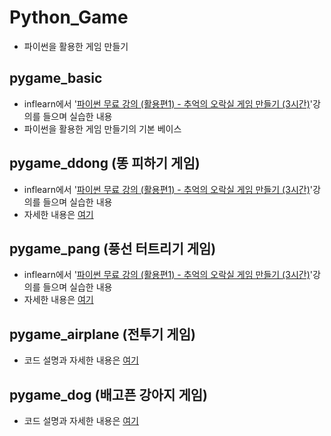 # Python_Game
- 파이썬을 활용한 게임 만들기

## pygame_basic
- inflearn에서 '[파이썬 무료 강의 (활용편1) - 추억의 오락실 게임 만들기 (3시간)](https://www.inflearn.com/course/%EB%82%98%EB%8F%84%EC%BD%94%EB%94%A9-%ED%8C%8C%EC%9D%B4%EC%8D%AC-%ED%99%9C%EC%9A%A9%ED%8E%B8-1/dashboard)'강의를 들으며 실습한 내용
- 파이썬을 활용한 게임 만들기의 기본 베이스

## pygame_ddong (똥 피하기 게임)
- inflearn에서 '[파이썬 무료 강의 (활용편1) - 추억의 오락실 게임 만들기 (3시간)](https://www.inflearn.com/course/%EB%82%98%EB%8F%84%EC%BD%94%EB%94%A9-%ED%8C%8C%EC%9D%B4%EC%8D%AC-%ED%99%9C%EC%9A%A9%ED%8E%B8-1/dashboard)'강의를 들으며 실습한 내용
- 자세한 내용은 [여기](https://github.com/heejin99/Python_Game/tree/master/pygame_ddong)

## pygame_pang (풍선 터트리기 게임)
- inflearn에서 '[파이썬 무료 강의 (활용편1) - 추억의 오락실 게임 만들기 (3시간)](https://www.inflearn.com/course/%EB%82%98%EB%8F%84%EC%BD%94%EB%94%A9-%ED%8C%8C%EC%9D%B4%EC%8D%AC-%ED%99%9C%EC%9A%A9%ED%8E%B8-1/dashboard)'강의를 들으며 실습한 내용
- 자세한 내용은 [여기](https://github.com/heejin99/Python_Game/tree/master/pygame_pang)

## pygame_airplane (전투기 게임)
- 코드 설명과 자세한 내용은 [여기](https://github.com/heejin99/Python_Game/tree/master/pygame_airplane)

## pygame_dog (배고픈 강아지 게임)
- 코드 설명과 자세한 내용은 [여기](https://github.com/heejin99/Python_Game/tree/master/pygame_dog)
